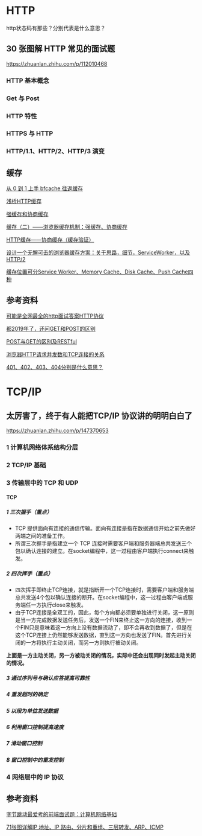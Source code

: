 # HTTP

http状态码有那些？分别代表是什么意思？



## 30 张图解 HTTP 常见的面试题

https://zhuanlan.zhihu.com/p/112010468

### HTTP 基本概念



### Get 与 Post



### HTTP 特性



### HTTPS 与 HTTP



### HTTP/1.1、HTTP/2、HTTP/3 演变



## 缓存

[从 0 到 1 上手 bfcache 往返缓存](https://mp.weixin.qq.com/s/eAxooCtufmua4nDnBCpshQ)

[浅析HTTP缓存](https://mp.weixin.qq.com/s/dt1_TrjgAwRxz73vqeACiw)

[强缓存和协商缓存](https://www.jianshu.com/p/fb59c770160c)

[缓存（二）——浏览器缓存机制：强缓存、协商缓存](https://github.com/amandakelake/blog/issues/41)

[HTTP缓存——协商缓存（缓存验证）](https://www.cnblogs.com/padding1015/p/15169091.html)

[设计一个无懈可击的浏览器缓存方案：关于思路，细节，ServiceWorker，以及HTTP/2](https://zhuanlan.zhihu.com/p/28113197)

[缓存位置可分Service Worker、Memory Cache、Disk Cache、Push Cache四种](https://blog.csdn.net/m0_37217612/article/details/107942864)

## 参考资料

[可能是全网最全的http面试答案HTTP协议](https://juejin.cn/post/6844903865410650126)

[都2019年了，还问GET和POST的区别](https://zhuanlan.zhihu.com/p/57361216)

[POST与GET的区别及RESTful](http://blog.csdn.net/shiyaru1314/article/details/47294871)

[浏览器HTTP请求并发数和TCP连接的关系](https://blog.csdn.net/u012193330/article/details/99713563)

[401、402、403、404分别是什么意思？](https://www.cnblogs.com/lgj8/p/12072587.html)



# TCP/IP

## 太厉害了，终于有人能把TCP/IP 协议讲的明明白白了

https://zhuanlan.zhihu.com/p/147370653

### 1 计算机网络体系结构分层



### 2 TCP/IP 基础



### 3 传输层中的 TCP 和 UDP

#### TCP

##### 1 三次握手（重点）

- TCP 提供面向有连接的通信传输。面向有连接是指在数据通信开始之前先做好两端之间的准备工作。
- 所谓三次握手是指建立一个 TCP 连接时需要客户端和服务器端总共发送三个包以确认连接的建立。在socket编程中，这一过程由客户端执行connect来触发。

##### 2 四次挥手（重点）

- 四次挥手即终止TCP连接，就是指断开一个TCP连接时，需要客户端和服务端总共发送4个包以确认连接的断开。在socket编程中，这一过程由客户端或服务端任一方执行close来触发。
- 由于TCP连接是全双工的，因此，每个方向都必须要单独进行关闭，这一原则是当一方完成数据发送任务后，发送一个FIN来终止这一方向的连接，收到一个FIN只是意味着这一方向上没有数据流动了，即不会再收到数据了，但是在这个TCP连接上仍然能够发送数据，直到这一方向也发送了FIN。首先进行关闭的一方将执行主动关闭，而另一方则执行被动关闭。

**上面是一方主动关闭，另一方被动关闭的情况，实际中还会出现同时发起主动关闭的情况。**

##### 3 通过序列号与确认应答提高可靠性

##### 4 重发超时的确定

##### 5 以段为单位发送数据

##### 6 利用窗口控制提高速度

##### 7 滑动窗口控制

##### 8 窗口控制中的重发控制

### 4 网络层中的 IP 协议

## 参考资料

[字节跳动最爱考的前端面试题：计算机网络基础](https://mp.weixin.qq.com/s/v3U8CnI59JQsn-dbV3JyFA)

[71张图详解IP 地址、IP 路由、分片和重组、三层转发、ARP、ICMP](https://zhuanlan.zhihu.com/p/363651969)





